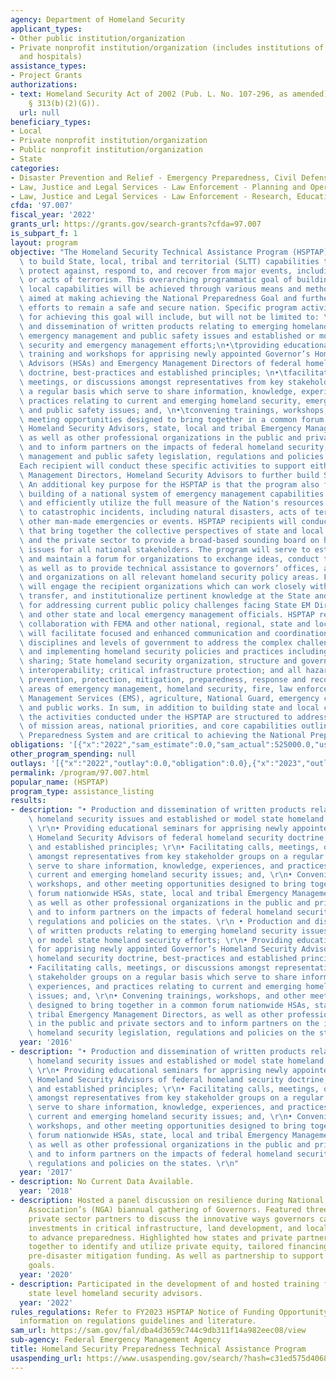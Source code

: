 ```yaml
---
agency: Department of Homeland Security
applicant_types:
- Other public institution/organization
- Private nonprofit institution/organization (includes institutions of higher education
  and hospitals)
assistance_types:
- Project Grants
authorizations:
- text: Homeland Security Act of 2002 (Pub. L. No. 107-296, as amended) (6 U.S.C.
    § 313(b)(2)(G)).
  url: null
beneficiary_types:
- Local
- Private nonprofit institution/organization
- Public nonprofit institution/organization
- State
categories:
- Disaster Prevention and Relief - Emergency Preparedness, Civil Defense
- Law, Justice and Legal Services - Law Enforcement - Planning and Operations
- Law, Justice and Legal Services - Law Enforcement - Research, Education, Training
cfda: '97.007'
fiscal_year: '2022'
grants_url: https://grants.gov/search-grants?cfda=97.007
is_subpart_f: 1
layout: program
objective: "The Homeland Security Technical Assistance Program (HSPTAP) is established\
  \ to build State, local, tribal and territorial (SLTT) capabilities to prevent,\
  \ protect against, respond to, and recover from major events, including threats\
  \ or acts of terrorism. This overarching programmatic goal of building state and\
  \ local capabilities will be achieved through various means and methods, each one\
  \ aimed at making achieving the National Preparedness Goal and furthering our collective\
  \ efforts to remain a safe and secure nation. Specific program activities anticipated\
  \ for achieving this goal will include, but will not be limited to: \n•\tproduction\
  \ and dissemination of written products relating to emerging homeland security,\
  \ emergency management and public safety issues and established or model state homeland\
  \ security and emergency management efforts;\n•\tproviding educational seminars,\
  \ training and workshops for apprising newly appointed Governor’s Homeland Security\
  \ Advisors (HSAs) and Emergency Management Directors of federal homeland security\
  \ doctrine, best-practices and established principles; \n•\tfacilitating calls,\
  \ meetings, or discussions amongst representatives from key stakeholder groups on\
  \ a regular basis which serve to share information, knowledge, experiences, and\
  \ practices relating to current and emerging homeland security, emergency management\
  \ and public safety issues; and, \n•\tconvening trainings, workshops, and other\
  \ meeting opportunities designed to bring together in a common forum nationwide\
  \ Homeland Security Advisors, state, local and tribal Emergency Management Directors,\
  \ as well as other professional organizations in the public and private sectors\
  \ and to inform partners on the impacts of federal homeland security, emergency\
  \ management and public safety legislation, regulations and policies on the states.\n\
  Each recipient will conduct these specific activities to support either State Emergency\
  \ Management Directors, Homeland Security Advisors to further build SLTT capabilities.\
  \ An additional key purpose for the HSPTAP is that the program also furthers the\
  \ building of a national system of emergency management capabilities that can effectively\
  \ and efficiently utilize the full measure of the Nation's resources to respond\
  \ to catastrophic incidents, including natural disasters, acts of terrorism, and\
  \ other man-made emergencies or events. HSPTAP recipients will conduct activities\
  \ that bring together the collective perspectives of state and local elected officials\
  \ and the private sector to provide a broad-based sounding board on homeland security\
  \ issues for all national stakeholders. The program will serve to establish, provide,\
  \ and maintain a forum for organizations to exchange ideas, conduct targeted discussions,\
  \ as well as to provide technical assistance to governors’ offices, associations\
  \ and organizations on all relevant homeland security policy areas. Finally, HSPTAP\
  \ will engage the recipient organizations which can work closely with FEMA to develop,\
  \ transfer, and institutionalize pertinent knowledge at the State and local level\
  \ for addressing current public policy challenges facing State EM Directors, HSAs\
  \ and other state and local emergency management officials. HSPTAP recipients, through\
  \ collaboration with FEMA and other national, regional, state and local entities,\
  \ will facilitate focused and enhanced communication and coordination among all\
  \ disciplines and levels of government to address the complex challenges of developing\
  \ and implementing homeland security policies and practices including: intelligence\
  \ sharing; State homeland security organization, structure and governance; communications\
  \ interoperability; critical infrastructure protection; and all hazards disaster\
  \ prevention, protection, mitigation, preparedness, response and recovery to include\
  \ areas of emergency management, homeland security, fire, law enforcement, Emergency\
  \ Management Services (EMS), agriculture, National Guard, emergency communications,\
  \ and public works. In sum, in addition to building state and local capabilities,\
  \ the activities conducted under the HSPTAP are structured to address the full spectrum\
  \ of mission areas, national priorities, and core capabilities outlined in the National\
  \ Preparedness System and are critical to achieving the National Preparedness Goal."
obligations: '[{"x":"2022","sam_estimate":0.0,"sam_actual":525000.0,"usa_spending_actual":0.0},{"x":"2023","sam_estimate":525000.0,"sam_actual":0.0,"usa_spending_actual":0.0},{"x":"2024","sam_estimate":525000.0,"sam_actual":0.0,"usa_spending_actual":0.0}]'
other_program_spending: null
outlays: '[{"x":"2022","outlay":0.0,"obligation":0.0},{"x":"2023","outlay":0.0,"obligation":0.0},{"x":"2024","outlay":0.0,"obligation":0.0}]'
permalink: /program/97.007.html
popular_name: (HSPTAP)
program_type: assistance_listing
results:
- description: "• Production and dissemination of written products relating to emerging\
    \ homeland security issues and established or model state homeland security efforts;\
    \ \r\n• Providing educational seminars for apprising newly appointed Governor’s\
    \ Homeland Security Advisors of federal homeland security doctrine, best-practices\
    \ and established principles; \r\n• Facilitating calls, meetings, or discussions\
    \ amongst representatives from key stakeholder groups on a regular basis which\
    \ serve to share information, knowledge, experiences, and practices relating to\
    \ current and emerging homeland security issues; and, \r\n• Convening trainings,\
    \ workshops, and other meeting opportunities designed to bring together in a common\
    \ forum nationwide HSAs, state, local and tribal Emergency Management Directors,\
    \ as well as other professional organizations in the public and private sectors\
    \ and to inform partners on the impacts of federal homeland security legislation,\
    \ regulations and policies on the states. \r\n • Production and dissemination\
    \ of written products relating to emerging homeland security issues and established\
    \ or model state homeland security efforts; \r\n• Providing educational seminars\
    \ for apprising newly appointed Governor’s Homeland Security Advisors of federal\
    \ homeland security doctrine, best-practices and established principles; \r\n\
    • Facilitating calls, meetings, or discussions amongst representatives from key\
    \ stakeholder groups on a regular basis which serve to share information, knowledge,\
    \ experiences, and practices relating to current and emerging homeland security\
    \ issues; and, \r\n• Convening trainings, workshops, and other meeting opportunities\
    \ designed to bring together in a common forum nationwide HSAs, state, local and\
    \ tribal Emergency Management Directors, as well as other professional organizations\
    \ in the public and private sectors and to inform partners on the impacts of federal\
    \ homeland security legislation, regulations and policies on the states. \r\n"
  year: '2016'
- description: "• Production and dissemination of written products relating to emerging\
    \ homeland security issues and established or model state homeland security efforts;\
    \ \r\n• Providing educational seminars for apprising newly appointed Governor’s\
    \ Homeland Security Advisors of federal homeland security doctrine, best-practices\
    \ and established principles; \r\n• Facilitating calls, meetings, or discussions\
    \ amongst representatives from key stakeholder groups on a regular basis which\
    \ serve to share information, knowledge, experiences, and practices relating to\
    \ current and emerging homeland security issues; and, \r\n• Convening trainings,\
    \ workshops, and other meeting opportunities designed to bring together in a common\
    \ forum nationwide HSAs, state, local and tribal Emergency Management Directors,\
    \ as well as other professional organizations in the public and private sectors\
    \ and to inform partners on the impacts of federal homeland security legislation,\
    \ regulations and policies on the states. \r\n"
  year: '2017'
- description: No Current Data Available.
  year: '2018'
- description: Hosted a panel discussion on resilience during National Governor’s
    Association’s (NGA) biannual gathering of Governors. Featured three HSAs alongside
    private sector partners to discuss the innovative ways governors can make smart
    investments in critical infrastructure, land development, and local economies
    to advance preparedness. Highlighted how states and private partners could work
    together to identify and utilize private equity, tailored financing, and federal
    pre-disaster mitigation funding. As well as partnership to support emergency management
    goals.
  year: '2020'
- description: Participated in the development of and hosted training for newly appointed
    state level homeland security advisors.
  year: '2022'
rules_regulations: Refer to FY2023 HSPTAP Notice of Funding Opportunity for additional
  information on regulations guidelines and literature.
sam_url: https://sam.gov/fal/dba4d3659c744c9db311f14a982eec08/view
sub-agency: Federal Emergency Management Agency
title: Homeland Security Preparedness Technical Assistance Program
usaspending_url: https://www.usaspending.gov/search/?hash=c31ed575d4068c02741c33182d6110a4
---
```

